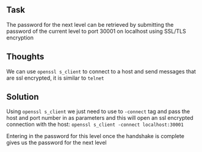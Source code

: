 <h2>Task</h2>

The password for the next level can be retrieved by submitting the password of the current level to port 30001 on localhost using SSL/TLS encryption

<h2>Thoughts</h2>

We can use ```openssl s_client``` to connect to a host and send messages that are ssl encrypted, it is similar to ```telnet```

<h2>Solution</h2>

Using ```openssl s_client``` we just need to use to ```-connect``` tag and pass the host and port number in as parameters and this will open an ssl encrypted connection with the host: ```openssl s_client -connect localhost:30001```

Entering in the password for this level once the handshake is complete gives us the password for the next level
